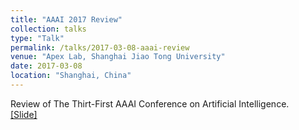 ```yaml
---
title: "AAAI 2017 Review"
collection: talks
type: "Talk"
permalink: /talks/2017-03-08-aaai-review
venue: "Apex Lab, Shanghai Jiao Tong University"
date: 2017-03-08
location: "Shanghai, China"
---
```


Review of The Thirt-First AAAI Conference on Artificial Intelligence.<br>
[[Slide]](http://mouniahamidouche.github.io/files/2017-03-08-aaai-review.pdf)